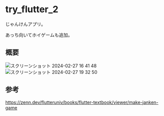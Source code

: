 # try_flutter_2

じゃんけんアプリ。

あっち向いてホイゲームも追加。

## 概要

![スクリーンショット 2024-02-27 16 41 48](https://github.com/Takanaz/try_flutter_2/assets/141098473/0d8a77ad-e1c9-4050-91d8-ef39dd9b146e)![スクリーンショット 2024-02-27 19 32 50](https://github.com/Takanaz/try_flutter_2/assets/141098473/8b7ada16-6975-4901-a991-3991a25e8bf9)


## 参考

https://zenn.dev/flutteruniv/books/flutter-textbook/viewer/make-janken-game
